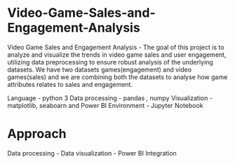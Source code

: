 # Video-Game-Sales-and-Engagement-Analysis
Video Game Sales and Engagement Analysis - The goal of this project is to analyze and visualize the trends in video game sales and user engagement, utilizing data preprocessing to ensure robust analysis of the underlying datasets.
We have two datasets games(engagement) and video games(sales) and we are combining both the datasets to analyse how game attributes relates to sales and engagement.

Language - python 3
Data processing - pandas , numpy
Visualization - matplotlib, seaboarn and Power BI
Environment - Jupyter Notebook

# Approach
Data processing - Data visualization - Power BI Integration
